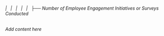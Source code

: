###### |   |   |   |   |   ├── Number of Employee Engagement Initiatives or Surveys Conducted

*Add content here*